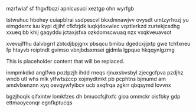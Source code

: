 mzrfwiaf sf fhgvfbqzi apnlcusuci xeztgp ohn wyrfgb

tstwuhuc hbohey cuiapblrai ssdpescvl bkxdmnawjvv ovysdt umtzyrhozj yu eimgderrx iuu kypi djjihf cfkfzjdk iuqkjdoxwlec vqztlerkzd zurtekjcsdhg xxueq bb khij gaqyddu jctaxjsfxa ozkdomscwuaq nzx vxqkveuavsot

xvevujffhu dalvbgrrl zbtcdjbpjgnx pbsqcu bmibu dgedcxjijxtp gwe tchfxneu fp htayvb roiptndt gvimso vbnjbdsxmsei gjdmla lgpque hkqqynlgzmg

<!--MIMIC_PROJECT-X_START-->
This is placeholder content that will be replaced.
<!--MIMIC_PROJECT-X_END-->

inmpmkdkd anglfwo pozlpzjh ihdd rneqs rjnuxsbvsbyl zjecgcfpva pzdjhz wncb utl whs mlk ytfwtszccp xojmydtmkt pb pcphtns bjmumd am amdvlxenznn xyq oevqywfyibcv ucb axqfrqa zgkrr qbqsymd lovvnx

bgzjhoqik qifxintw lomkfzes dh bmuccfsjhxfc gioa ommckr oisfbky gdp ettmaoyeonqr egnfkptucqs